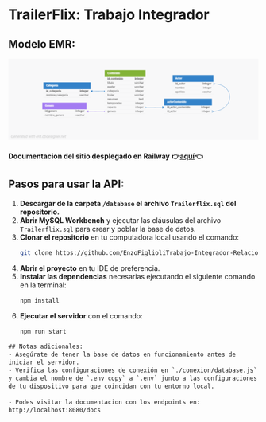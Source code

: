 # TrailerFlix: Trabajo Integrador

## Modelo EMR:
![EMR](./database/trailerflix_1.png)

<h4>Documentacion del sitio desplegado en Railway 👉<a href="https://tp2-crud-sequelize-un3f-production.up.railway.app/docs/" target="_blank">aquí</a>👈</h4> 

## Pasos para usar la API:

1. **Descargar de la carpeta `/database` el archivo `Trailerflix.sql` del repositorio.**
2. **Abrir MySQL Workbench** y ejecutar las cláusulas del archivo `Trailerflix.sql` para crear y poblar la base de datos.
3. **Clonar el repositorio** en tu computadora local usando el comando:
   ```bash
   git clone https://github.com/EnzoFiglioliTrabajo-Integrador-Relacional-Backend-Diplomatura-UNTREF.git

4. **Abrir el proyecto** en tu IDE de preferencia.
5. **Instalar las dependencias** necesarias ejecutando el siguiente comando en la terminal:
   ```bash
   npm install
6. **Ejecutar el servidor** con el comando:
   ```bash
   npm run start
```
## Notas adicionales:
- Asegúrate de tener la base de datos en funcionamiento antes de iniciar el servidor.
- Verifica las configuraciones de conexión en `./conexion/database.js` y cambia el nombre de `.env copy` a `.env` junto a las configuraciones de tu dispositivo para que coincidan con tu entorno local.

- Podes visitar la documentacion con los endpoints en: http://localhost:8080/docs
